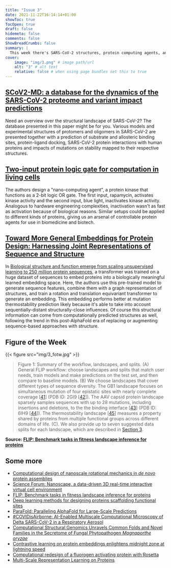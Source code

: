 ```yaml
---
title: "Issue 3"
date: 2021-11-22T16:14:14+01:00
showToc: true
TocOpen: true
draft: false
hidemeta: false
comments: false
ShowBreadCrumbs: false
summary: |
  This week there's SARS-CoV-2 structures, protein computing agents, and sequence-structure embeddings.
cover:
    image: "img/3.png" # image path/url
    alt: "3" # alt text
    relative: false # when using page bundles set this to true
---
```



## [SCoV2-MD: a database for the dynamics of the SARS-CoV-2 proteome and variant impact predictions](https://doi.org/10.1093/nar/gkab977)
Need an overview over the structural landscape of SARS-CoV-2? The database presented in this paper might be for you.  Various models and experimental structures of protomers and oligomers in SARS-CoV-2 are presented together with a prediction of substrate and allosteric binding sites, protein-ligand docking, SARS-CoV-2 protein interactions with human proteins and impacts of mutations on stability mapped to their respective structures.

## [Two-input protein logic gate for computation in living cells](https://doi.org/10.1038/s41467-021-26937-x)
The authors design a "nano-computing agent", a protein kinase that functions as a 2-bit logic OR gate. The first input, rapamycin, activates kinase activity and the second input, blue light, inactivates kinase activity. Analogous to hardware engineering complexities, inactivation wasn't as fast as activation because of biological reasons. Similar setups could be applied to different kinds of proteins, giving us an arsenal of controllable protein agents for use in biomedicine and biotech.

## [Toward More General Embeddings for Protein Design: Harnessing Joint Representations of Sequence and Structure](https://doi.org/10.1101/2021.09.01.458592)
In [Biological structure and function emerge from scaling unsupervised learning to 250 million protein sequences](https://www.pnas.org/content/118/15/e2016239118), a transformer was trained on a huge dataset of sequences to embed proteins into a biologically meaningful learned embedding space. Here, the authors use this pre-trained model to generate sequence features, combine them with a graph representation of structures, and train a rotation and translation equivariant transformer to generate an embedding. This embedding performs better at mutation thermostability prediction likely because it's able to take into account sequentially-distant structurally-close influences. Of course this structural information can come from computationally predicted structures as well, following the trend in this post-AlphaFold era of replacing or augmenting sequence-based approaches with structure.


## Figure of the Week

{{< figure src="img/3_fotw.jpg" >}}
> Figure 1: Summary of the workflow, landscapes, and splits. (A) General FLIP workflow: choose landscapes and splits that match user needs, train models and make predictions on the test set, and then compare to baseline models. (B) We choose landscapes that cover different types of sequence diversity. The GB1 landscape focuses on simultaneous mutation of four epistatic sites with nearly complete coverage [[41](https://www.biorxiv.org/content/10.1101/2021.11.09.467890v1.full#ref-41)] (PDB ID: 2GI9 [[42](https://www.biorxiv.org/content/10.1101/2021.11.09.467890v1.full#ref-42)]). The AAV capsid protein landscape sparsely samples sequences with up to 28 mutations, including insertions and deletions, to the the binding interface [[43](https://www.biorxiv.org/content/10.1101/2021.11.09.467890v1.full#ref-43)] (PDB ID: 6IH9 [[44](https://www.biorxiv.org/content/10.1101/2021.11.09.467890v1.full#ref-44)]). The thermostability landscape [[45](https://www.biorxiv.org/content/10.1101/2021.11.09.467890v1.full#ref-45)] measures a property shared by proteins from multiple functional groups across different domains of life. (C). We also provide up to seven suggested data splits for each landscape, which are described in [Section 3](https://www.biorxiv.org/content/10.1101/2021.11.09.467890v1.full#sec-3).

**Source: [FLIP: Benchmark tasks in fitness landscape inference for proteins](https://doi.org/10.1101/2021.11.09.467890)**

## Some more
-  [Computational design of nanoscale rotational mechanics in _de novo_ protein assemblies](https://doi.org/10.1101/2021.11.11.468255)
-  [Science Forum: Nanoscape, a data-driven 3D real-time interactive virtual cell environment](https://doi.org/10.7554/eLife.64047)
-  [FLIP: Benchmark tasks in fitness landscape inference for proteins](https://doi.org/10.1101/2021.11.09.467890)
-  [Deep learning methods for designing proteins scaffolding functional sites](https://doi.org/10.1101/2021.11.10.468128)
-  [ParaFold: Paralleling AlphaFold for Large-Scale Predictions](https://arxiv.org/pdf/2111.06340.pdf)
-  [#COVIDisAirborne: AI-Enabled Multiscale Computational Microscopy of Delta SARS-CoV-2 in a Respiratory Aerosol](https://doi.org/10.1101/2021.11.12.468428)
-  [Computational Structural Genomics Unravels Common Folds and Novel Families in the Secretome of Fungal Phytopathogen _Magnaporthe oryzae_](https://doi.org/10.1094/MPMI-03-21-0071-R)
-  [Contrastive learning on protein embeddings enlightens midnight zone at lightning speed](https://doi.org/10.1101/2021.11.14.468528)
-  [Computational redesign of a fluorogen activating protein with Rosetta](https://doi.org/10.1371/journal.pcbi.1009555)
-  [Multi-Scale Representation Learning on Proteins](https://openreview.net/forum?id=-xEk43f_EO6)